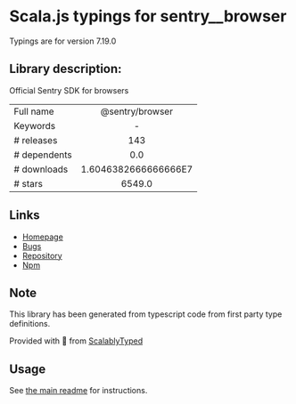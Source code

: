 
# Scala.js typings for sentry__browser

Typings are for version 7.19.0

## Library description:
Official Sentry SDK for browsers

|                    |                 |
| ------------------ | :-------------: |
| Full name          | @sentry/browser |
| Keywords           | - |
| # releases         | 143 |
| # dependents       | 0.0 |
| # downloads        | 1.6046382666666666E7 |
| # stars            | 6549.0 |

## Links
- [Homepage](https://github.com/getsentry/sentry-javascript/tree/master/packages/browser)
- [Bugs](https://github.com/getsentry/sentry-javascript/issues)
- [Repository](https://github.com/getsentry/sentry-javascript)
- [Npm](https://www.npmjs.com/package/%40sentry%2Fbrowser)
    


## Note
This library has been generated from typescript code from first party type definitions.

Provided with :purple_heart: from [ScalablyTyped](https://github.com/oyvindberg/ScalablyTyped)

## Usage
See [the main readme](../../readme.md) for instructions.


